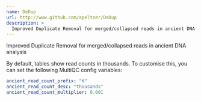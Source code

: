 ```yaml
---
name: DeDup
url: http://www.github.com/apeltzer/DeDup
description: >
  Improved Duplicate Removal for merged/collapsed reads in ancient DNA analysis
---
```


Improved Duplicate Removal for merged/collapsed reads in ancient DNA analysis

By default, tables show read counts in thousands.
To customise this, you can set the following MultiQC config variables:

```yaml
ancient_read_count_prefix: "K"
ancient_read_count_desc: "thousands"
ancient_read_count_multiplier: 0.001
```
